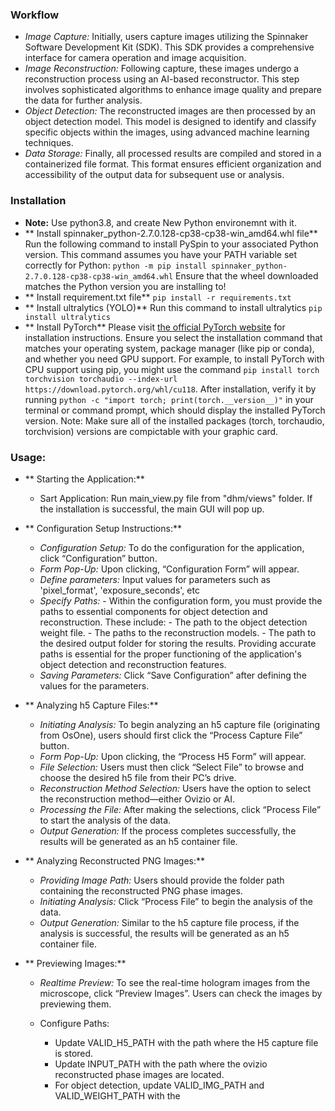 ### Workflow
   +	*Image Capture:* Initially, users capture images utilizing the Spinnaker Software Development Kit (SDK). 
      This SDK provides a comprehensive interface for camera operation and image acquisition.
   +	*Image Reconstruction:* Following capture, these images undergo a reconstruction process using an AI-based reconstructor.
      This step involves sophisticated algorithms to enhance image quality and prepare the data for further analysis.
   +	*Object Detection:* The reconstructed images are then processed by an object detection model. 
      This model is designed to identify and classify specific objects within the images, using advanced machine learning techniques.
   +	*Data Storage:* Finally, all processed results are compiled and stored in a containerized file format. 
      This format ensures efficient organization and accessibility of the output data for subsequent use or analysis. 


### Installation
   + **Note:** Use python3.8, and create New Python environemnt with it.
   + ** Install spinnaker_python-2.7.0.128-cp38-cp38-win_amd64.whl file**
      Run the following command to install PySpin to your associated Python version.
      This command assumes you have your PATH variable set correctly for Python:
      ```python -m pip install spinnaker_python-2.7.0.128-cp38-cp38-win_amd64.whl```
      Ensure that the wheel downloaded matches the Python version you are installing to!
   + ** Install requirement.txt file**
      ```pip install -r requirements.txt```
   + ** Install ultralytics (YOLO)**
      Run this command to install ultralytics
      ```pip install ultralytics```
   + ** Install PyTorch**
      Please visit [the official PyTorch website](https://pytorch.org/) for installation instructions. Ensure you select the installation command that matches your operating system, package manager (like pip or conda), and whether you need GPU support. For example, to install PyTorch with CPU support using pip, you might use the command `pip install torch torchvision torchaudio --index-url https://download.pytorch.org/whl/cu118`. After installation, verify it by running `python -c "import torch; print(torch.__version__)"` in your terminal or command prompt, which should display the installed PyTorch version.
      Note: Make sure all of the installed packages (torch, torchaudio, torchvision) versions are compictable with your graphic card. 


### Usage:
   + **	Starting the Application:**
      - Sart Application: Run main_view.py file from "dhm/views" folder. If the installation is successful, the main GUI will pop up.

   + **	Configuration Setup Instructions:**
      - *Configuration Setup:* To do the configuration for the application, click “Configuration” button.
      - *Form Pop-Up:* Upon clicking, “Configuration Form” will appear.
      - *Define parameters:* Input values for parameters such as 'pixel_format', 'exposure_seconds', etc
      - *Specify Paths:*  - Within the configuration form, you must provide the paths to essential components for object detection and reconstruction. These include:
                        - The path to the object detection weight file.
                        - The paths to the reconstruction models.
                        - The path to the desired output folder for storing the results.
                        Providing accurate paths is essential for the proper functioning of the application's object detection and reconstruction features.
      - *Saving Parameters:* Click “Save Configuration” after defining the values for the parameters.

   + **	Analyzing h5 Capture Files:**
      - *Initiating Analysis:* To begin analyzing an h5 capture file (originating from OsOne), users should first click the “Process Capture File” button.
      - *Form Pop-Up:* Upon clicking, the “Process H5 Form” will appear.
      - *File Selection:* Users must then click “Select File” to browse and choose the desired h5 file from their PC’s drive.
      - *Reconstruction Method Selection:* Users have the option to select the reconstruction method—either Ovizio or AI.
      - *Processing the File:* After making the selections, click “Process File” to start the analysis of the data.
      - *Output Generation:* If the process completes successfully, the results will be generated as an h5 container file.

   + **	Analyzing Reconstructed PNG Images:**
      - *Providing Image Path:* Users should provide the folder path containing the reconstructed PNG phase images.
      - *Initiating Analysis:* Click “Process File” to begin the analysis of the data.
      - *Output Generation:* Similar to the h5 capture file process, if the analysis is successful, the results will be generated as an h5 container file.

   + **	Previewing Images:**
      - *Realtime Preview:* To see the real-time hologram images from the microscope, click “Preview Images”. Users can check the images by previewing them.


      - Configure Paths:
         - Update VALID_H5_PATH with the path where the H5 capture file is stored.
         - Update INPUT_PATH with the path where the ovizio reconstructed phase images are located.
         - For object detection, update VALID_IMG_PATH and VALID_WEIGHT_PATH with the 

   
